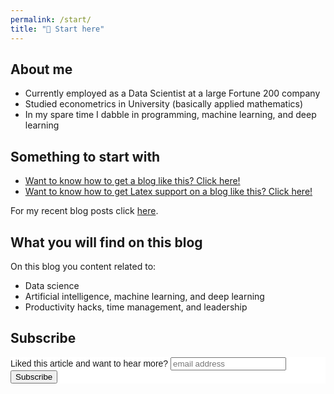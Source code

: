 ```yaml
---
permalink: /start/
title: "🎯 Start here"
---
```


## About me

- Currently employed as a Data Scientist at a large Fortune 200 company
- Studied econometrics in University (basically applied mathematics)
- In my spare time I dabble in programming, machine learning, and deep learning

## Something to start with

- [Want to know how to get a blog like this? Click here!](http://www.janmeppe.com/blog/How-to-add-mathjax-to-minimal-mistakes/)
- [Want to know how to get Latex support on a blog like this? Click here!](http://www.janmeppe.com/blog/How-to-add-mathjax-to-minimal-mistakes/)

For my recent blog posts click [here](http://www.janmeppe.com/posts/).

## What you will find on this blog

On this blog you content related to:
- Data science
- Artificial intelligence, machine learning, and deep learning
- Productivity hacks, time management, and leadership

## Subscribe

<!-- Begin Mailchimp Signup Form -->
<link href="//cdn-images.mailchimp.com/embedcode/horizontal-slim-10_7.css" rel="stylesheet" type="text/css">
<style type="text/css">
	#mc_embed_signup{background:#fff; clear:left; font:14px Helvetica,Arial,sans-serif; width:100%;}
	/* Add your own Mailchimp form style overrides in your site stylesheet or in this style block.
	   We recommend moving this block and the preceding CSS link to the HEAD of your HTML file. */
</style>
<div id="mc_embed_signup">
<form action="https://gmail.us3.list-manage.com/subscribe/post?u=92fe86c389878585bc87837e8&amp;id=50543deff9" method="post" id="mc-embedded-subscribe-form" name="mc-embedded-subscribe-form" class="validate" target="_blank" novalidate>
    <div id="mc_embed_signup_scroll">
	<label for="mce-EMAIL">Liked this article and want to hear more?</label>
	<input type="email" value="" name="EMAIL" class="email" id="mce-EMAIL" placeholder="email address" required>
    <!-- real people should not fill this in and expect good things - do not remove this or risk form bot signups-->
    <div style="position: absolute; left: -5000px;" aria-hidden="true"><input type="text" name="b_92fe86c389878585bc87837e8_50543deff9" tabindex="-1" value=""></div>
    <div class="clear"><input type="submit" value="Subscribe" name="subscribe" id="mc-embedded-subscribe" class="button"></div>
    </div>
</form>
</div>

<!--End mc_embed_signup-->
